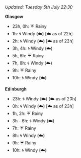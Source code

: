 *Updated: Tuesday 5th July 22:30*

**Glasgow**

* 23h, 0h: :umbrella: Rainy
* 1h: :cyclone: Windy (:cloud:) [:cloud: as of 22h]
* 2h: :cyclone: Windy (:cloud:) [:cloud: as of 23h]
* 3h, 4h: :cyclone: Windy (:cloud:)
* 5h, 6h: :umbrella: Rainy
* 7h, 8h: :cyclone: Windy (:cloud:)
* 9h: :umbrella: Rainy
* 10h: :cyclone: Windy (:cloud:)

**Edinburgh**

* 23h: :cyclone: Windy (:cloud:) [:cloud: as of 20h]
* 0h: :cyclone: Windy (:cloud:) [:cloud: as of 23h]
* 1h, 2h: :umbrella: Rainy
* 3h - 6h: :cyclone: Windy (:cloud:)
* 7h: :umbrella: Rainy
* 8h: :cyclone: Windy (:cloud:)
* 9h: :umbrella: Rainy
* 10h: :cyclone: Windy (:cloud:)
